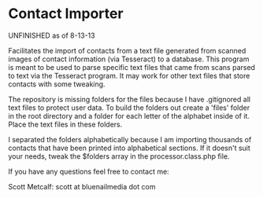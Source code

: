 Contact Importer
===============

UNFINISHED as of 8-13-13

Facilitates the import of contacts from a text file generated from scanned images of contact information 
(via Tesseract) to a database. This program is meant to be used to parse specific text files that came 
from scans parsed to text via the Tesseract program. It may work for other text files that store contacts
with some tweaking.

The repository is missing folders for the files because I have .gitignored all text files to protect user 
data. To build the folders out create a 'files' folder in the root directory and a folder for each letter 
of the alphabet inside of it. Place the text files in these folders.

I separated the folders alphabetically because I am importing thousands of contacts that have been printed
into alphabetical sections. If it doesn't suit your needs, tweak the $folders array in the 
processor.class.php file.

If you have any questions feel free to contact me:

Scott Metcalf:
scott at bluenailmedia dot com

